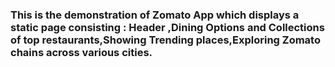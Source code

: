 ### This is the demonstration of Zomato App which displays a static page consisting : Header ,Dining Options and Collections of top restaurants,Showing Trending places,Exploring Zomato chains across various cities.

